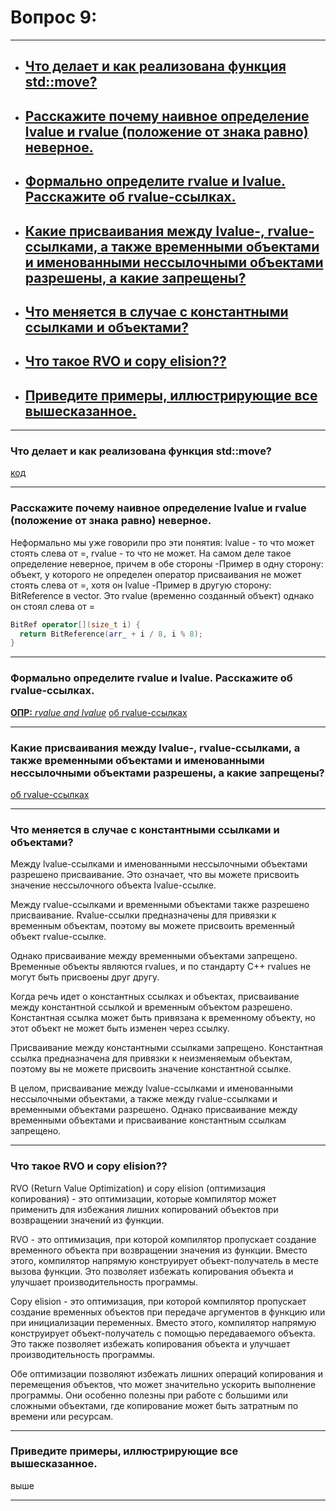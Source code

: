 # Вопрос 9: 

---
  
- ## [Что делает и как реализована функция std::move?](#title1) 
- ## [Расскажите почему наивное определение lvalue и rvalue (положение от знака равно) неверное.](#title2)
- ## [Формально определите rvalue и lvalue. Расскажите об rvalue-ссылках.](#title3) 
- ## [Какие присваивания между lvalue-, rvalue-ссылками, а также временными объектами и именованными нессылочными объектами разрешены, а какие запрещены?](#title4) 
- ## [Что меняется в случае с константными ссылками и объектами?](#title5) 
- ## [Что такое RVO и copy elision??](#title6) 
- ## [Приведите примеры, иллюстрирующие все вышесказанное.](#title7) 

---

### <a id="title1">Что делает и как реализована функция std::move?</a>

[код](https://gitlab.com/yaishenka/cpp_course/-/blob/main/lectures/lecture_16.md#9-%D1%80%D0%B5%D0%B0%D0%BB%D0%B8%D0%B7%D0%B0%D1%86%D0%B8%D1%8F-stdmove)

---

### <a id="title2">Расскажите почему наивное определение lvalue и rvalue (положение от знака равно) неверное.</a>

Неформально мы уже говорили про эти понятия: lvalue - то что может стоять слева от =, rvalue - то что не может. На самом деле такое определение неверное, причем в обе стороны
-Пример в одну сторону: объект, у которого не определен оператор присваивания не может стоять слева от =, хотя он lvalue
-Пример в другую сторону: BitReference в vector<bool>. Это rvalue (временно созданный объект) однако он стоял слева от =

```c++
BitRef operator[](size_t i) {
  return BitReference(arr_ + i / 8, i % 8);
}
```

---

### <a id="title3">Формально определите rvalue и lvalue. Расскажите об rvalue-ссылках.</a>

[__ОПР:__ _rvalue and lvalue_](https://ru.cppreference.com/w/cpp/language/value_category)
[об rvalue-ссылках](https://gitlab.com/yaishenka/cpp_course/-/blob/main/lectures/lecture_16.md#9-%D1%80%D0%B5%D0%B0%D0%BB%D0%B8%D0%B7%D0%B0%D1%86%D0%B8%D1%8F-stdmove)

---

### <a id="title4">Какие присваивания между lvalue-, rvalue-ссылками, а также временными объектами и именованными нессылочными объектами разрешены, а какие запрещены?</a>

[об rvalue-ссылках](https://gitlab.com/yaishenka/cpp_course/-/blob/main/lectures/lecture_16.md#9-%D1%80%D0%B5%D0%B0%D0%BB%D0%B8%D0%B7%D0%B0%D1%86%D0%B8%D1%8F-stdmove)

---

### <a id="title5">Что меняется в случае с константными ссылками и объектами?</a>

Между lvalue-ссылками и именованными нессылочными объектами разрешено присваивание. Это означает, что вы можете присвоить значение нессылочного объекта lvalue-ссылке.

Между rvalue-ссылками и временными объектами также разрешено присваивание. Rvalue-ссылки предназначены для привязки к временным объектам, поэтому вы можете присвоить временный объект rvalue-ссылке.

Однако присваивание между временными объектами запрещено. Временные объекты являются rvalues, и по стандарту C++ rvalues не могут быть присвоены друг другу.

Когда речь идет о константных ссылках и объектах, присваивание между константной ссылкой и временным объектом разрешено. Константная ссылка может быть привязана к временному объекту, но этот объект не может быть изменен через ссылку.

Присваивание между константными ссылками запрещено. Константная ссылка предназначена для привязки к неизменяемым объектам, поэтому вы не можете присвоить значение константной ссылке.

В целом, присваивание между lvalue-ссылками и именованными нессылочными объектами, а также между rvalue-ссылками и временными объектами разрешено. Однако присваивание между временными объектами и присваивание константным ссылкам запрещено.

---

### <a id="title6">Что такое RVO и copy elision??</a>

RVO (Return Value Optimization) и copy elision (оптимизация копирования) - это оптимизации, которые компилятор может применить для избежания лишних копирований объектов при возвращении значений из функции.

RVO - это оптимизация, при которой компилятор пропускает создание временного объекта при возвращении значения из функции. Вместо этого, компилятор напрямую конструирует объект-получатель в месте вызова функции. Это позволяет избежать копирования объекта и улучшает производительность программы.

Copy elision - это оптимизация, при которой компилятор пропускает создание временных объектов при передаче аргументов в функцию или при инициализации переменных. Вместо этого, компилятор напрямую конструирует объект-получатель с помощью передаваемого объекта. Это также позволяет избежать копирования объекта и улучшает производительность программы.

Обе оптимизации позволяют избежать лишних операций копирования и перемещения объектов, что может значительно ускорить выполнение программы. Они особенно полезны при работе с большими или сложными объектами, где копирование может быть затратным по времени или ресурсам.

---

### <a id="title7">Приведите примеры, иллюстрирующие все вышесказанное.</a>

выше

---

